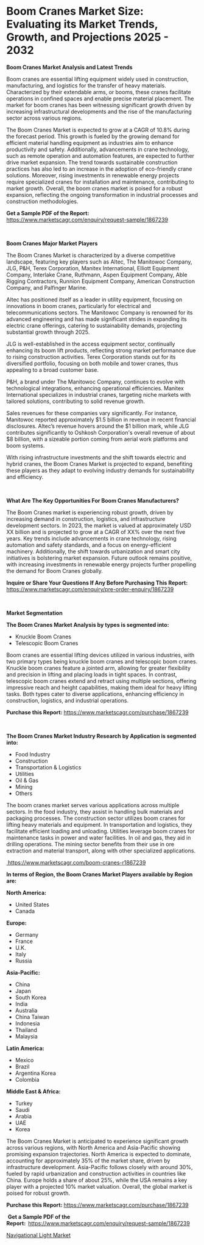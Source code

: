 <p><h1>Boom Cranes Market Size: Evaluating its Market Trends, Growth, and Projections 2025 - 2032</h1></p><p><strong>Boom Cranes Market Analysis and Latest Trends</strong></p>
<p><p>Boom cranes are essential lifting equipment widely used in construction, manufacturing, and logistics for the transfer of heavy materials. Characterized by their extendable arms, or booms, these cranes facilitate operations in confined spaces and enable precise material placement. The market for boom cranes has been witnessing significant growth driven by increasing infrastructural developments and the rise of the manufacturing sector across various regions.</p><p>The Boom Cranes Market is expected to grow at a CAGR of 10.8% during the forecast period. This growth is fueled by the growing demand for efficient material handling equipment as industries aim to enhance productivity and safety. Additionally, advancements in crane technology, such as remote operation and automation features, are expected to further drive market expansion. The trend towards sustainable construction practices has also led to an increase in the adoption of eco-friendly crane solutions. Moreover, rising investments in renewable energy projects require specialized cranes for installation and maintenance, contributing to market growth. Overall, the boom cranes market is poised for a robust expansion, reflecting the ongoing transformation in industrial processes and construction methodologies.</p></p>
<p><strong>Get a Sample PDF of the Report:&nbsp;</strong> <a href="https://www.marketscagr.com/enquiry/request-sample/1867239?utm_campaign=3432&utm_medium=2&utm_source=Github&utm_content=ia&utm_term=10042025&utm_id=boom-cranes">https://www.marketscagr.com/enquiry/request-sample/1867239</a></p>
<p>&nbsp;</p>
<p><strong>Boom Cranes Major Market Players</strong></p>
<p><p>The Boom Cranes Market is characterized by a diverse competitive landscape, featuring key players such as Altec, The Manitowoc Company, JLG, P&H, Terex Corporation, Manitex International, Elliott Equipment Company, Interlake Crane, Ruthmann, Aspen Equipment Company, Able Rigging Contractors, Runnion Equipment Company, American Construction Company, and Palfinger Marine.</p><p>Altec has positioned itself as a leader in utility equipment, focusing on innovations in boom cranes, particularly for electrical and telecommunications sectors. The Manitowoc Company is renowned for its advanced engineering and has made significant strides in expanding its electric crane offerings, catering to sustainability demands, projecting substantial growth through 2025.</p><p>JLG is well-established in the access equipment sector, continually enhancing its boom lift products, reflecting strong market performance due to rising construction activities. Terex Corporation stands out for its diversified portfolio, focusing on both mobile and tower cranes, thus appealing to a broad customer base.</p><p>P&H, a brand under The Manitowoc Company, continues to evolve with technological integrations, enhancing operational efficiencies. Manitex International specializes in industrial cranes, targeting niche markets with tailored solutions, contributing to solid revenue growth.</p><p>Sales revenues for these companies vary significantly. For instance, Manitowoc reported approximately $1.5 billion in revenue in recent financial disclosures. Altec’s revenue hovers around the $1 billion mark, while JLG contributes significantly to Oshkosh Corporation's overall revenue of about $8 billion, with a sizeable portion coming from aerial work platforms and boom systems.</p><p>With rising infrastructure investments and the shift towards electric and hybrid cranes, the Boom Cranes Market is projected to expand, benefiting these players as they adapt to evolving industry demands for sustainability and efficiency.</p></p>
<p>&nbsp;</p>
<p><strong>What Are The Key Opportunities For Boom Cranes Manufacturers?</strong></p>
<p><p>The Boom Cranes market is experiencing robust growth, driven by increasing demand in construction, logistics, and infrastructure development sectors. In 2023, the market is valued at approximately USD XX billion and is projected to grow at a CAGR of XX% over the next five years. Key trends include advancements in crane technology, rising automation and safety standards, and a focus on energy-efficient machinery. Additionally, the shift towards urbanization and smart city initiatives is bolstering market expansion. Future outlook remains positive, with increasing investments in renewable energy projects further propelling the demand for Boom Cranes globally.</p></p>
<p><strong>Inquire or Share Your Questions If Any Before Purchasing This Report:</strong> <a href="https://www.marketscagr.com/enquiry/pre-order-enquiry/1867239?utm_campaign=3432&utm_medium=2&utm_source=Github&utm_content=ia&utm_term=10042025&utm_id=boom-cranes">https://www.marketscagr.com/enquiry/pre-order-enquiry/1867239</a></p>
<p>&nbsp;</p>
<p><strong>Market Segmentation</strong></p>
<p><strong>The Boom Cranes Market Analysis by types is segmented into:</strong></p>
<p><ul><li>Knuckle Boom Cranes</li><li>Telescopic Boom Cranes</li></ul></p>
<p><p>Boom cranes are essential lifting devices utilized in various industries, with two primary types being knuckle boom cranes and telescopic boom cranes. Knuckle boom cranes feature a jointed arm, allowing for greater flexibility and precision in lifting and placing loads in tight spaces. In contrast, telescopic boom cranes extend and retract using multiple sections, offering impressive reach and height capabilities, making them ideal for heavy lifting tasks. Both types cater to diverse applications, enhancing efficiency in construction, logistics, and industrial operations.</p></p>
<p><strong>Purchase this Report:&nbsp;</strong><a href="https://www.marketscagr.com/purchase/1867239?utm_campaign=3432&utm_medium=2&utm_source=Github&utm_content=ia&utm_term=10042025&utm_id=boom-cranes">https://www.marketscagr.com/purchase/1867239</a></p>
<p>&nbsp;</p>
<p><strong>The Boom Cranes Market Industry Research by Application is segmented into:</strong></p>
<p><ul><li>Food Industry</li><li>Construction</li><li>Transportation & Logistics</li><li>Utilities</li><li>Oil & Gas</li><li>Mining</li><li>Others</li></ul></p>
<p><p>The boom cranes market serves various applications across multiple sectors. In the food industry, they assist in handling bulk materials and packaging processes. The construction sector utilizes boom cranes for lifting heavy materials and equipment. In transportation and logistics, they facilitate efficient loading and unloading. Utilities leverage boom cranes for maintenance tasks in power and water facilities. In oil and gas, they aid in drilling operations. The mining sector benefits from their use in ore extraction and material transport, along with other specialized applications.</p></p>
<p><a href="https://www.marketscagr.com/boom-cranes-r1867239?utm_campaign=3432&utm_medium=2&utm_source=Github&utm_content=ia&utm_term=10042025&utm_id=boom-cranes">&nbsp;https://www.marketscagr.com/boom-cranes-r1867239</a></p>
<p><strong>In terms of Region, the Boom Cranes Market Players available by Region are:</strong></p>
<p>
    <p> <strong> North America: </strong>
        <ul>
            <li>United States</li>
            <li>Canada</li>
        </ul>
        </p> 
    <p> <strong> Europe: </strong>
        <ul>
            <li>Germany</li>
            <li>France</li>
            <li>U.K.</li>
            <li>Italy</li>
            <li>Russia</li>
        </ul>
        </p> 
    <p> <strong> Asia-Pacific: </strong>
        <ul>
            <li>China</li>
            <li>Japan</li>
            <li>South Korea</li>
            <li>India</li>
            <li>Australia</li>
            <li>China Taiwan</li>
            <li>Indonesia</li>
            <li>Thailand</li>
            <li>Malaysia</li>
        </ul>
        </p> 
    <p> <strong> Latin America: </strong>
        <ul>
            <li>Mexico</li>
            <li>Brazil</li>
            <li>Argentina Korea</li>
            <li>Colombia</li>
        </ul>
        </p> 
    <p> <strong> Middle East & Africa: </strong>
        <ul>
            <li>Turkey</li>
            <li>Saudi</li>
            <li>Arabia</li>
            <li>UAE</li>
            <li>Korea</li>
        </ul>
    </p>
    </p>
<p><p>The Boom Cranes Market is anticipated to experience significant growth across various regions, with North America and Asia-Pacific showing promising expansion trajectories. North America is expected to dominate, accounting for approximately 35% of the market share, driven by infrastructure development. Asia-Pacific follows closely with around 30%, fueled by rapid urbanization and construction activities in countries like China. Europe holds a share of about 25%, while the USA remains a key player with a projected 10% market valuation. Overall, the global market is poised for robust growth.</p></p>
<p><strong>Purchase this Report: </strong><a href="https://www.marketscagr.com/purchase/1867239?utm_campaign=3432&utm_medium=2&utm_source=Github&utm_content=ia&utm_term=10042025&utm_id=boom-cranes">https://www.marketscagr.com/purchase/1867239</a></p>
<p>&nbsp;<strong>Get a Sample PDF of the Report:&nbsp;&nbsp;</strong><a href="https://www.marketscagr.com/enquiry/request-sample/1867239?utm_campaign=3432&utm_medium=2&utm_source=Github&utm_content=ia&utm_term=10042025&utm_id=boom-cranes">https://www.marketscagr.com/enquiry/request-sample/1867239</a></p>
<p><strong></strong></p>
<p><p><a href="https://github.com/szaszgrychkq/Market-Research-Report-List-1/blob/main/navigational-light-market.md?utm_campaign=3432&utm_medium=2&utm_source=Github&utm_content=ia&utm_term=10042025&utm_id=boom-cranes">Navigational Light Market</a></p></p>